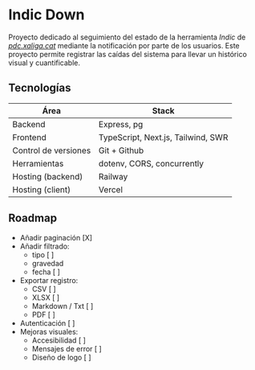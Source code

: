 # Indic Down

Proyecto dedicado al seguimiento del estado de la herramienta *Indic* de [*pdc.xaliga.cat*](https://pedc.xaliga.cat) mediante la notificación por parte de los usuarios. Este proyecto permite registrar las caídas del sistema para llevar un histórico visual y cuantificable.

## Tecnologías

| Área                  | Stack                                 |
| -----                 | -----------                           |
| Backend               | Express, pg                           |
| Frontend              | TypeScript, Next.js, Tailwind, SWR    |
| Control de versiones  | Git + Github                          |
| Herramientas          | dotenv, CORS, concurrently            |
| Hosting (backend)     | Railway                               |
| Hosting (client)      | Vercel                                |

## Roadmap

- Añadir paginación [X]
- Añadir filtrado:
  - tipo [ ]
  - gravedad
  - fecha [ ]
- Exportar registro:
  - CSV [ ]
  - XLSX [ ]
  - Markdown / Txt [ ]
  - PDF [ ]
- Autenticación [ ]
- Mejoras visuales:
  - Accesibilidad [ ]
  - Mensajes de error [ ]
  - Diseño de logo [ ]
